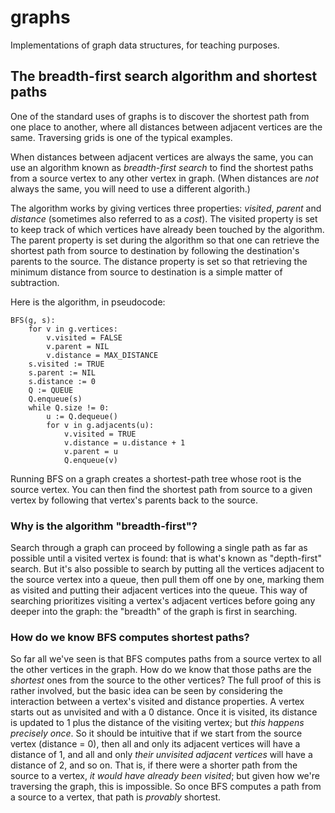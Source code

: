 # graphs
Implementations of graph data structures, for teaching purposes.

## The breadth-first search algorithm and shortest paths

One of the standard uses of graphs is to discover the shortest path from one
place to another, where all distances between adjacent vertices are the same.
Traversing grids is one of the typical examples.

When distances between adjacent vertices are always the same, you can use an
algorithm known as _breadth-first search_ to find the shortest paths from a
source vertex to any other vertex in graph. (When distances are _not_ always the
same, you will need to use a different algorith.)

The algorithm works by giving vertices three properties: _visited_, _parent_ and
_distance_ (sometimes also referred to as a _cost_). The visited property is set
to keep track of which vertices have already been touched by the algorithm. The
parent property is set during the algorithm so that one can retrieve the
shortest path from source to destination by following the destination's parents
to the source. The distance property is set so that retrieving the minimum
distance from source to destination is a simple matter of subtraction.

Here is the algorithm, in pseudocode:
```
BFS(g, s):
    for v in g.vertices:
        v.visited = FALSE
        v.parent = NIL
        v.distance = MAX_DISTANCE
    s.visited := TRUE
    s.parent := NIL
    s.distance := 0
    Q := QUEUE
    Q.enqueue(s)
    while Q.size != 0:
        u := Q.dequeue()
        for v in g.adjacents(u):
            v.visited = TRUE
            v.distance = u.distance + 1
            v.parent = u
            Q.enqueue(v)
```

Running BFS on a graph creates a shortest-path tree whose root is the source
vertex. You can then find the shortest path from source to a given vertex by
following that vertex's parents back to the source.

### Why is the algorithm "breadth-first"?

Search through a graph can proceed by following a single path as far as possible
until a visited vertex is found: that is what's known as "depth-first" search.
But it's also possible to search by putting all the vertices adjacent to the
source vertex into a queue, then pull them off one by one, marking them as
visited and putting their adjacent vertices into the queue. This way of
searching prioritizes visiting a vertex's adjacent vertices before going any
deeper into the graph: the "breadth" of the graph is first in searching.

### How do we know BFS computes shortest paths?

So far all we've seen is that BFS computes paths from a source vertex to all the
other vertices in the graph. How do we know that those paths are the _shortest_
ones from the source to the other vertices? The full proof of this is rather
involved, but the basic idea can be seen by considering the interaction between
a vertex's visited and distance properties. A vertex starts out as unvisited and
with a 0 distance. Once it is visited, its distance is updated to 1 plus the
distance of the visiting vertex; but _this happens precisely once_. So it should
be intuitive that if we start from the source vertex (distance = 0), then all
and only its adjacent vertices will have a distance of 1, and all and only
_their unvisited adjacent vertices_ will have a distance of 2, and so on. That
is, if there were a shorter path from the source to a vertex, _it would have
already been visited_; but given how we're traversing the graph, this is
impossible. So once BFS computes a path from a source to a vertex, that path is
_provably_ shortest.
